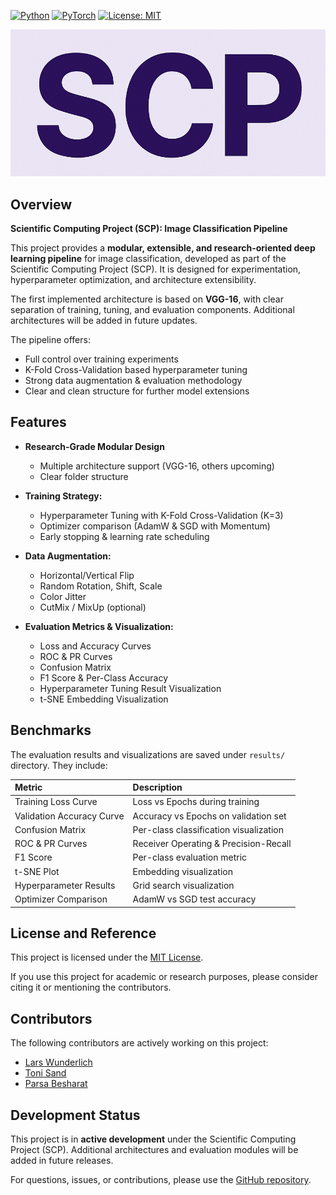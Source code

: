 [![Python](https://img.shields.io/badge/Python-3364ff?style=for-the-badge&logo=python&logoColor=white)](https://www.python.org/)
[![PyTorch](https://img.shields.io/badge/PyTorch-EE4C2C?style=for-the-badge&logo=pytorch&logoColor=white)](https://pytorch.org/)
[![License: MIT](https://img.shields.io/badge/License-MIT-purple.svg?style=for-the-badge)](https://opensource.org/licenses/MIT)



[![logo](./logo.png)](https://github.com/hounaar)

Overview
--------

**Scientific Computing Project (SCP): Image Classification Pipeline**

This project provides a **modular, extensible, and research-oriented deep learning pipeline** for image classification, developed as part of the Scientific Computing Project (SCP). It is designed for experimentation, hyperparameter optimization, and architecture extensibility.

The first implemented architecture is based on **VGG-16**, with clear separation of training, tuning, and evaluation components. Additional architectures will be added in future updates.

The pipeline offers:

- Full control over training experiments
- K-Fold Cross-Validation based hyperparameter tuning
- Strong data augmentation & evaluation methodology
- Clear and clean structure for further model extensions

Features
--------

- **Research-Grade Modular Design**
  - Multiple architecture support (VGG-16, others upcoming)
  - Clear folder structure

- **Training Strategy:**
  - Hyperparameter Tuning with K-Fold Cross-Validation (K=3)
  - Optimizer comparison (AdamW & SGD with Momentum)
  - Early stopping & learning rate scheduling

- **Data Augmentation:**
  - Horizontal/Vertical Flip
  - Random Rotation, Shift, Scale
  - Color Jitter
  - CutMix / MixUp (optional)

- **Evaluation Metrics & Visualization:**
  - Loss and Accuracy Curves
  - ROC & PR Curves
  - Confusion Matrix
  - F1 Score & Per-Class Accuracy
  - Hyperparameter Tuning Result Visualization
  - t-SNE Embedding Visualization


Benchmarks
----------

The evaluation results and visualizations are saved under `results/` directory. They include:

| Metric                      | Description                           |
|:----------------------------|:--------------------------------------|
| Training Loss Curve        | Loss vs Epochs during training        |
| Validation Accuracy Curve  | Accuracy vs Epochs on validation set  |
| Confusion Matrix           | Per-class classification visualization|
| ROC & PR Curves            | Receiver Operating & Precision-Recall |
| F1 Score                   | Per-class evaluation metric           |
| t-SNE Plot                 | Embedding visualization               |
| Hyperparameter Results     | Grid search visualization             |
| Optimizer Comparison       | AdamW vs SGD test accuracy            |


License and Reference
---------------------

This project is licensed under the [MIT License](https://opensource.org/licenses/MIT).

If you use this project for academic or research purposes, please consider citing it or mentioning the contributors.

Contributors
------------

The following contributors are actively working on this project:

- <a href="https://github.com/Lars314159">Lars Wunderlich</a>
- <a href="https://github.com/ToniMahojoni">Toni Sand</a>
- <a href="https://github.com/hounaar">Parsa Besharat</a>

Development Status
------------------

This project is in **active development** under the Scientific Computing Project (SCP). Additional architectures and evaluation modules will be added in future releases.

For questions, issues, or contributions, please use the [GitHub repository](https://github.com/hounaar).

